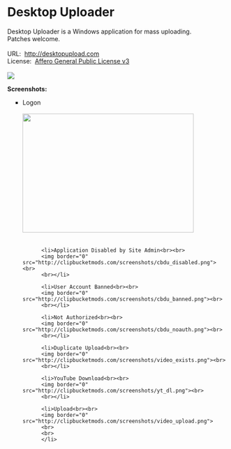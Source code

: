 Desktop Uploader
===============

Desktop Uploader is a Windows application for mass uploading.
<br>
Patches welcome.
<br><br>
URL:&nbsp;&nbsp;http://desktopupload.com
<br>
License:&nbsp;&nbsp;<a href="http://www.gnu.org/licenses/agpl-3.0.html" target="_blank">Affero General Public License v3</a>
<br><br>
<img src="http://desktopupload.com/images/github/info.jpg" border="0">

<p><b>Screenshots:</b></p>

<ul type="square" style="margin-left: 0; padding-left: 2.5em;">
          <li>Logon<br><br>
          <img border="0" src="http://clipbucketmods.com/screenshots/cbdu_login.png" style="width: 392px; height: 273px;"><br>
          <br></li>

          <li>Application Disabled by Site Admin<br><br>
          <img border="0" src="http://clipbucketmods.com/screenshots/cbdu_disabled.png"><br>
          <br></li>

          <li>User Account Banned<br><br>
          <img border="0" src="http://clipbucketmods.com/screenshots/cbdu_banned.png"><br>
          <br></li>

          <li>Not Authorized<br><br>
          <img border="0" src="http://clipbucketmods.com/screenshots/cbdu_noauth.png"><br>
          <br></li>

          <li>Duplicate Upload<br><br>
          <img border="0" src="http://clipbucketmods.com/screenshots/video_exists.png"><br>
          <br></li>

          <li>YouTube Download<br><br>
          <img border="0" src="http://clipbucketmods.com/screenshots/yt_dl.png"><br>
          <br></li>

          <li>Upload<br><br>
          <img border="0" src="http://clipbucketmods.com/screenshots/video_upload.png">
          <br>
          <br>
          </li>

</ul>
